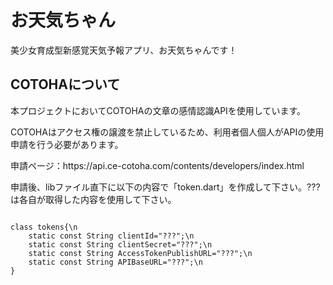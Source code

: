 # お天気ちゃん

美少女育成型新感覚天気予報アプリ、お天気ちゃんです！

## COTOHAについて

<p>本プロジェクトにおいてCOTOHAの文章の感情認識APIを使用しています。</p>
<p>COTOHAはアクセス権の譲渡を禁止しているため、利用者個人個人がAPIの使用申請を行う必要があります。</p>
<p>申請ページ：https://api.ce-cotoha.com/contents/developers/index.html</p>

<p>申請後、libファイル直下に以下の内容で「token.dart」を作成して下さい。???は各自が取得した内容を使用して下さい。</p>
<code>
class tokens{\n
    static const String clientId="???";\n
    static const String clientSecret="???";\n
    static const String AccessTokenPublishURL="???";\n
    static const String APIBaseURL="???";\n
}
</code>

